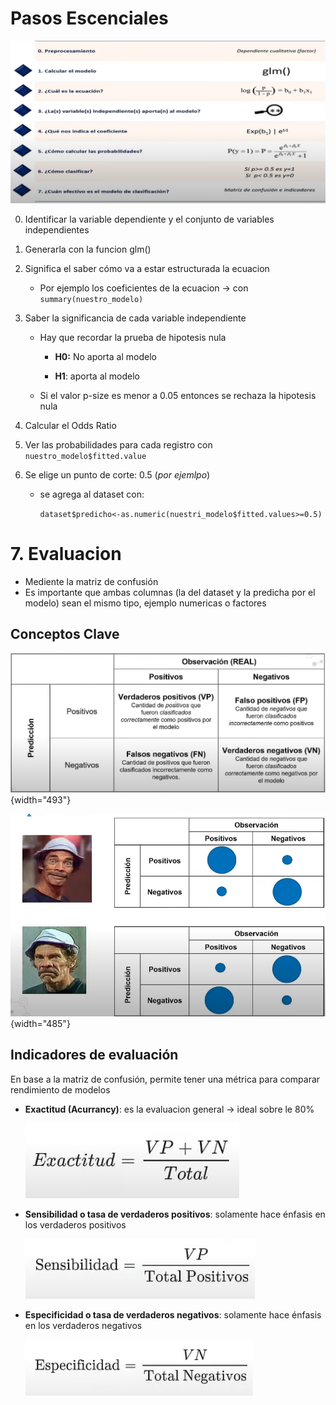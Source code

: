 # Pasos Escenciales

![](pasos.PNG)

0.  Identificar la variable dependiente y el conjunto de variables independientes

1.  Generarla con la funcion glm()

2.  Significa el saber cómo va a estar estructurada la ecuacion

    -   Por ejemplo los coeficientes de la ecuacion -\> con `summary(nuestro_modelo)`

3.  Saber la significancia de cada variable independiente

    -   Hay que recordar la prueba de hipotesis nula

        -   **H0:** No aporta al modelo

        -   **H1**: aporta al modelo

    -   Si el valor p-size es menor a 0.05 entonces se rechaza la hipotesis nula

4.  Calcular el Odds Ratio

5.  Ver las probabilidades para cada registro con `nuestro_modelo$fitted.value`

6.  Se elige un punto de corte: 0.5 (*por ejemlpo*)

    -   se agrega al dataset con:

        `dataset$predicho<-as.numeric(nuestri_modelo$fitted.values>=0.5)`

# 7. Evaluacion

-   Mediente la matriz de confusión
-   Es importante que ambas columnas (la del dataset y la predicha por el modelo) sean el mismo tipo, ejemplo numericas o factores

## Conceptos Clave

![](matriz_confusion.PNG){width="493"}

![](ejemplo_matriz.PNG){width="485"}

## Indicadores de evaluación

En base a la matriz de confusión, permite tener una métrica para comparar rendimiento de modelos

-   **Exactitud (Acurrancy)**: es la evaluacion general -\> ideal sobre le 80%

    ![](acurrancy.PNG)

-   **Sensibilidad o tasa de verdaderos positivos**: solamente hace énfasis en los verdaderos positivos

    ![](sensibilidad.PNG)

-   **Especificidad o tasa de verdaderos negativos**: solamente hace énfasis en los verdaderos negativos

    ![](especificidad.PNG)
